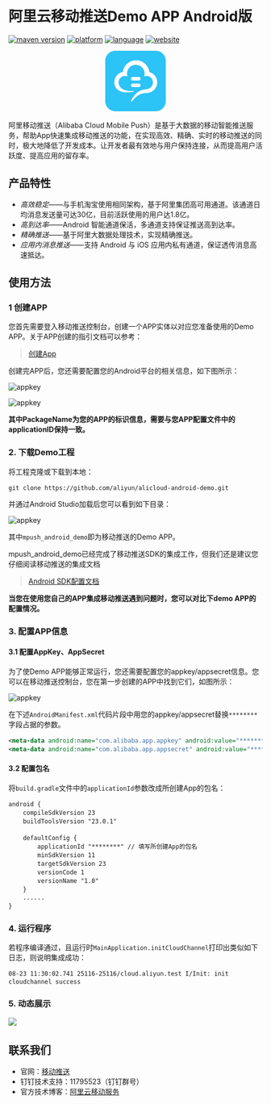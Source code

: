 # 阿里云移动推送Demo APP Android版
[![maven version](https://img.shields.io/badge/Maven-3.0.11-brightgreen.svg)](https://mhub.console.aliyun.com/#/download) [![platform](https://img.shields.io/badge/platform-android-lightgrey.svg)](https://developer.android.com/index.html) [![language](https://img.shields.io/badge/language-java-orange.svg)](http://www.oracle.com/technetwork/java/index.html) [![website](https://img.shields.io/badge/website-CloudPush-red.svg)](https://www.aliyun.com/product/cps)


<div align="center">
<img src="assets/logo.png">
</div>

阿里移动推送（Alibaba Cloud Mobile Push）是基于大数据的移动智能推送服务，帮助App快速集成移动推送的功能，在实现高效、精确、实时的移动推送的同时，极大地降低了开发成本。让开发者最有效地与用户保持连接，从而提高用户活跃度、提高应用的留存率。

## 产品特性

-   *高效稳定*——与手机淘宝使用相同架构，基于阿里集团高可用通道。该通道日均消息发送量可达30亿，目前活跃使用的用户达1.8亿。
-   *高到达率*——Android 智能通道保活，多通道支持保证推送高到达率。
-   *精确推送*——基于阿里大数据处理技术，实现精确推送。
-   *应用内消息推送*——支持 Android 与 iOS 应用内私有通道，保证透传消息高速抵达。




## 使用方法

### 1 创建APP

您首先需要登入移动推送控制台，创建一个APP实体以对应您准备使用的Demo APP。关于APP创建的指引文档可以参考：

>[创建App](https://help.aliyun.com/document_detail/30054.html?spm=5176.doc30054.3.2.0xGnCV)

创建完APP后，您还需要配置您的Android平台的相关信息，如下图所示：

![appkey](http://test-bucket-lingbo.oss-cn-hangzhou.aliyuncs.com/mpush4.png)

![appkey](http://test-bucket-lingbo.oss-cn-hangzhou.aliyuncs.com/mpush5.png)

**其中PackageName为您的APP的标识信息，需要与您APP配置文件中的applicationID保持一致。**

### 2. 下载Demo工程

将工程克隆或下载到本地：

```shell
git clone https://github.com/aliyun/alicloud-android-demo.git
```

并通过Android Studio加载后您可以看到如下目录：

![appkey](http://test-bucket-lingbo.oss-cn-hangzhou.aliyuncs.com/mpush3.png)

其中`mpush_android_demo`即为移动推送的Demo APP。

mpush_android_demo已经完成了移动推送SDK的集成工作，但我们还是建议您仔细阅读移动推送的集成文档

>[Android SDK配置文档](https://help.aliyun.com/document_detail/51056.html)

**当您在使用您自己的APP集成移动推送遇到问题时，您可以对比下demo APP的配置情况。**

###  3. 配置APP信息

#### 3.1 配置AppKey、AppSecret

为了使Demo APP能够正常运行，您还需要配置您的appkey/appsecret信息。您可以在移动推送控制台，您在第一步创建的APP中找到它们，如图所示：

![appkey](http://test-bucket-lingbo.oss-cn-hangzhou.aliyuncs.com/mpush2.png)

在下述`AndroidManifest.xml`代码片段中用您的appkey/appsecret替换`********`字段占据的参数。

```xml
<meta-data android:name="com.alibaba.app.appkey" android:value="********"/> <!-- 请填写你自己的- appKey -->
<meta-data android:name="com.alibaba.app.appsecret" android:value="********"/> <!-- 请填写你自己的appSecret -->
```



#### 3.2 配置包名

将`build.gradle`文件中的`applicationId`参数改成所创建App的包名：

```xml
android {
    compileSdkVersion 23
    buildToolsVersion "23.0.1"

    defaultConfig {
        applicationId "********" // 填写所创建App的包名
        minSdkVersion 11
        targetSdkVersion 23
        versionCode 1
        versionName "1.0"
    }
	......
}
```



### 4. 运行程序

若程序编译通过，且运行时`MainApplication.initCloudChannel`打印出类似如下日志，则说明集成成功：

```
08-23 11:30:02.741 25116-25116/cloud.aliyun.test I/Init: init cloudchannel success
```



### 5. 动态展示

![](assets/configdemo.gif)


## 联系我们

-   官网：[移动推送](https://www.aliyun.com/product/cps)
-   钉钉技术支持：11795523（钉钉群号）
-   官方技术博客：[阿里云移动服务](https://yq.aliyun.com/teams/32)

